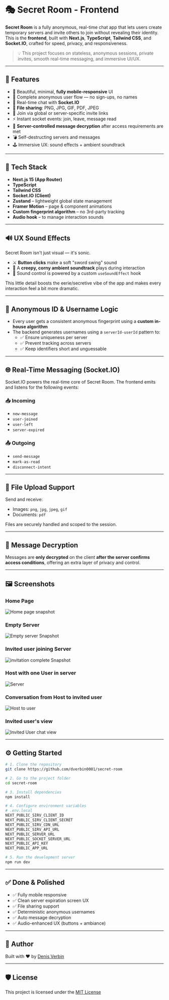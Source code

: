 # 🎭 Secret Room - Frontend

**Secret Room** is a fully anonymous, real-time chat app that lets users create temporary servers and invite others to join without revealing their identity. This is the **frontend**, built with **Next.js**, **TypeScript**, **Tailwind CSS**, and **Socket.IO**, crafted for speed, privacy, and responsiveness.

> 💡 This project focuses on stateless, anonymous sessions, private invites, smooth real-time messaging, and immersive UI/UX.

---

## 🚀 Features

- 🎨 Beautiful, minimal, **fully mobile-responsive** UI
- 🔐 Complete anonymous user flow — no sign-ups, no names
- 💬 Real-time chat with **Socket.IO**
- 📁 **File sharing**: PNG, JPG, GIF, PDF, JPEG
- 🔗 Join via global or server-specific invite links
- ⚡ Instant socket events: join, leave, message read
- 🔐 **Server-controlled message decryption** after access requirements are met
- 💣 Self-destructing servers and messages
- 🕹️ Immersive UX: sound effects + ambient soundtrack

---

## 🧱 Tech Stack

- **Next.js 15 (App Router)**
- **TypeScript**
- **Tailwind CSS**
- **Socket.IO (Client)**
- **Zustand** – lightweight global state management
- **Framer Motion** – page & component animations
- **Custom fingerprint algorithm** – no 3rd-party tracking
- **Audio hook** – to manage interaction sounds

---

## 🔊 UX Sound Effects

Secret Room isn't just visual — it's sonic.

- ⚔️ **Button clicks** make a soft "sword swing" sound
- 🎵 A **creepy, corny ambient soundtrack** plays during interaction
- 🧠 Sound control is powered by a custom `useSoundEffect` hook

This little detail boosts the eerie/secretive vibe of the app and makes every interaction feel a bit more dramatic.

---

## 🧬 Anonymous ID & Username Logic

- Every user gets a consistent anonymous fingerprint using a **custom in-house algorithm**
- The backend generates usernames using a `serverId-userId` pattern to:
  - ✅ Ensure uniqueness per server
  - ✅ Prevent tracking across servers
  - ✅ Keep identifiers short and unguessable

---

## 🌐 Real-Time Messaging (Socket.IO)

Socket.IO powers the real-time core of Secret Room. The frontend emits and listens for the following events:

### 📥 Incoming
- `new-message`
- `user-joined`
- `user-left`
- `server-expired`

### 📤 Outgoing
- `send-message`
- `mark-as-read`
- `disconnect-intent`

---

## 📁 File Upload Support

Send and receive:

- Images: `png`, `jpg`, `jpeg`, `gif`
- Documents: `pdf`

Files are securely handled and scoped to the session.

---

## 🧠 Message Decryption

Messages are **only decrypted** on the client **after the server confirms access conditions**, offering an extra layer of privacy and control.

---

## 🖼️ Screenshots

### Home Page
![Home page snapshot](https://secret-room.sirv.com/snapshots/Screenshot%202025-04-21%20at%2012.30.58.png)

### Empty Server
![Empty server Snapshot](https://secret-room.sirv.com/snapshots/Screenshot%202025-04-21%20at%2012.31.45.png)

### Invited user joining Server
![invitation complete Snapshot](https://secret-room.sirv.com/snapshots/Screenshot%202025-04-21%20at%2012.34.07.png)

### Host with one User in server
![Server](https://secret-room.sirv.com/snapshots/Screenshot%202025-04-21%20at%2012.32.08.png)

### Conversation from Host to invited user
![Host to user](https://secret-room.sirv.com/snapshots/Screenshot%202025-04-21%20at%2012.33.17.png)

### Invited user's view
![Invited User chat view](https://secret-room.sirv.com/snapshots/Screenshot%202025-04-21%20at%2012.33.31.png)

---

## ⚙️ Getting Started

```bash
# 1. Clone the repository
git clone https://github.com/dverbin0001/secret-room

# 2. Go to the project folder
cd secret-room

# 3. Install dependencies
npm install

# 4. Configure environment variables
# .env.local
NEXT_PUBLIC_SIRV_CLIENT_ID
NEXT_PUBLIC_SIRV_CLIENT_SECRET
NEXT_PUBLIC_SIRV_CDN_URL
NEXT_PUBLIC_SIRV_API_URL
NEXT_PUBLIC_SERVER_URL
NEXT_PUBLIC_SOCKET_SERVER_URL
NEXT_PUBLIC_API_KEY
NEXT_PUBLIC_APP_URL

# 5. Run the development server
npm run dev
```

---

## ✅ Done & Polished

- ✅ Fully mobile responsive
- ✅ Clean server expiration screen UX
- ✅ File sharing support
- ✅ Deterministic anonymous usernames
- ✅ Auto message decryption
- ✅ Audio-enhanced UX (buttons + ambiance)

---

## 🙌 Author

Built with ❤️ by [Denis Verbin](https://github.com/dverbin0001)

---

## 🛡 License

This project is licensed under the [MIT License](LICENSE)
